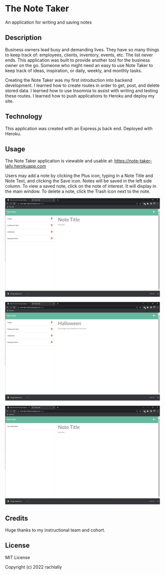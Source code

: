 # The Note Taker
An application for writing and saving notes

## Description

Business owners lead busy and demanding lives.  They have so many things to keep track of: employees, clients, inventory, events, etc. The list never ends.  This application was built to provide another tool for the business owner on the go.  Someone who might need an easy to use Note Taker to keep track of ideas, inspiration, or daily, weekly, and monthly tasks. 

Creating the Note Taker was my first introduction into backend development.  I learned how to create routes in order to get, post, and delete stored data.  I learned how to use Insomnia to assist with writing and testing these routes.  I learned how to push applications to Heroku and deploy my site. 

## Technology

This application was created with an Express.js back end.  Deployed with Heroku.

## Usage

The Note Taker application is viewable and usable at: https://note-taker-lally.herokuapp.com

Users may add a note by clicking the Plus icon, typing in a Note Title and Note Text, and clicking the Save icon.  Notes will be saved in the left side column.  To view a saved note, click on the note of interest.  It will display in the main window.  To delete a note, click the Trash icon next to the note.

![NoteTaker](readme-assets/NoteTaker.png)

![AddNotes](readme-assets/AddNotes.png)

![DeleteNotes](readme-assets/DeleteNotes.png)

## Credits

Huge thanks to my instructional team and cohort.

## License

MIT License

Copyright (c) 2022 rachlally